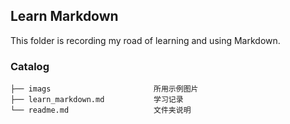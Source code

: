 ## Learn Markdown

This folder is recording my road of learning and using Markdown.

### Catalog

    ├── imags                       所用示例图片
    ├── learn_markdown.md           学习记录
    └── readme.md                   文件夹说明
